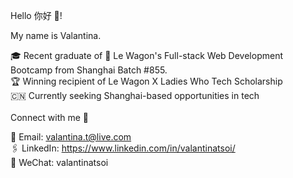Hello 你好 🖖! </br>

My name is Valantina.</br> 

🎓 Recent graduate of 🚗 Le Wagon's Full-stack Web Development Bootcamp from Shanghai Batch #855.</br>
🏆 Winning recipient of Le Wagon X Ladies Who Tech Scholarship</br>
🇨🇳 Currently seeking Shanghai-based opportunities in tech</br>
<br>
Connect with me 🤝 </br>

📧 Email: valantina.t@live.com </br>
🖇 LinkedIn: https://www.linkedin.com/in/valantinatsoi/ </br>
💬 WeChat: valantinatsoi 
